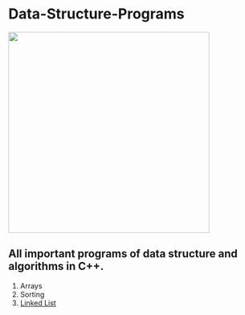 # Data-Structure-Programs
<img src = "https://louisem.com/wp-content/uploads/2017/06/Inspirational-Quote-More-Than-Who-You-Were.png" width = "400">

## All important programs of data structure and algorithms in C++.
1. Arrays
2. Sorting
3. [Linked List](https://github.com/jayendra1107/Data-Structure-Programs/tree/main/Linked%20List)
